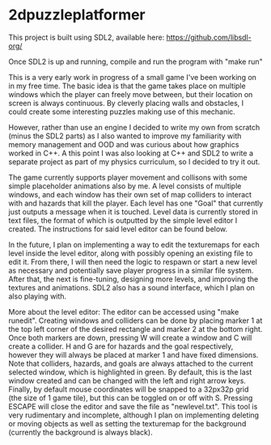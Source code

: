 # 2dpuzzleplatformer

This project is built using SDL2, available here: https://github.com/libsdl-org/

Once SDL2 is up and running, compile and run the program with "make run"

This is a very early work in progress of a small game I've been working on in my free time. The basic idea is that the game takes place on multiple windows which the player can freely move between, but their location on screen is always continuous. By cleverly placing walls and obstacles, I could create some interesting puzzles making use of this mechanic. 

However, rather than use an engine I decided to write my own from scratch (minus the SDL2 parts) as I also wanted to improve my familiarity with memory management and OOD and was curious about how graphics worked in C++. A this point I was also looking at C++ and SDL2 to write a separate project as part of my physics curriculum, so I decided to try it out.

The game currently supports player movement and collisons with some simple placeholder animations also by me. A level consists of multiple windows, and each window has their own set of map colliders to interact with and hazards that kill the player. Each level has one "Goal" that currently just outputs a message when it is touched. Level data is currently stored in text files, the format of which is outputted by the simple level editor I created. The instructions for said level editor can be found below. 

In the future, I plan on implementing a way to edit the texturemaps for each level inside the level editor, along with possibly opening an existing file to edit it. From there, I will then need the logic to respawn or start a new level as necessary and potentially save player progress in a similar file system. After that, the next is fine-tuning, designing more levels, and improving the textures and animations. SDL2 also has a sound interface, which I plan on also playing with.

More about the level editor:
The editor can be accessed using "make runedit". Creating windows and colliders can be done by placing marker 1 at the top left corner of the desired rectangle and marker 2 at the bottom right. Once both markers are down, pressing W will create a window and C will create a collider. H and G are for hazards and the goal respectively, however they will always be placed at marker 1 and have fixed dimensions. Note that colliders, hazards, and goals are always attached to the current selected window, which is highlighted in green. By default, this is the last window created and can be changed with the left and right arrow keys. Finally, by default mouse coordinates will be snapped to a 32px32p grid (the size of 1 game tile), but this can be toggled on or off with S. Pressing ESCAPE will close the editor and save the file as "newlevel.txt".
This tool is very rudimentary and incomplete, although I plan on implementing deleting or moving objects as well as setting the texturemap for the background (currently the background is always black).
